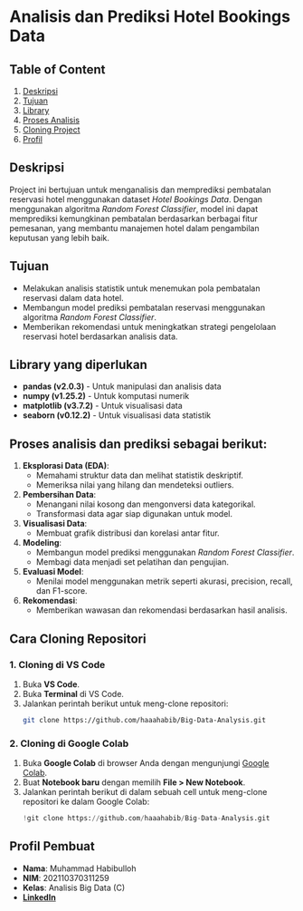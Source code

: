 # Analisis dan Prediksi Hotel Bookings Data

## Table of Content

1. [Deskripsi](#Deskripsi)
2. [Tujuan](#Tujuan)
3. [Library](#library-yang-diperlukan)
4. [Proses Analisis](#Proses-analisis-dan-prediksi-sebagai-berikut)
5. [Cloning Project](#Cara-Cloning-Repositori)
6. [Profil](#Profil-Pembuat)

## Deskripsi 

Project ini bertujuan untuk menganalisis dan memprediksi pembatalan reservasi hotel menggunakan dataset *Hotel Bookings Data*. Dengan menggunakan algoritma *Random Forest Classifier*, model ini dapat memprediksi kemungkinan pembatalan berdasarkan berbagai fitur pemesanan, yang membantu manajemen hotel dalam pengambilan keputusan yang lebih baik.

## Tujuan

- Melakukan analisis statistik untuk menemukan pola pembatalan reservasi dalam data hotel.
- Membangun model prediksi pembatalan reservasi menggunakan algoritma *Random Forest Classifier*.
- Memberikan rekomendasi untuk meningkatkan strategi pengelolaan reservasi hotel berdasarkan analisis data.

## Library yang diperlukan

-   **pandas (v2.0.3)** - Untuk manipulasi dan analisis data
-   **numpy (v1.25.2)** - Untuk komputasi numerik
-   **matplotlib (v3.7.2)** - Untuk visualisasi data
-   **seaborn (v0.12.2)** - Untuk visualisasi data statistik

## Proses analisis dan prediksi sebagai berikut:

1. **Eksplorasi Data (EDA)**: 
   - Memahami struktur data dan melihat statistik deskriptif.
   - Memeriksa nilai yang hilang dan mendeteksi outliers.
2. **Pembersihan Data**:
   - Menangani nilai kosong dan mengonversi data kategorikal.
   - Transformasi data agar siap digunakan untuk model.
3. **Visualisasi Data**:
   - Membuat grafik distribusi dan korelasi antar fitur.
4. **Modeling**:
   - Membangun model prediksi menggunakan *Random Forest Classifier*.
   - Membagi data menjadi set pelatihan dan pengujian.
5. **Evaluasi Model**:
   - Menilai model menggunakan metrik seperti akurasi, precision, recall, dan F1-score.
6. **Rekomendasi**:
   - Memberikan wawasan dan rekomendasi berdasarkan hasil analisis.

## Cara Cloning Repositori

### 1. **Cloning di VS Code**
1. Buka **VS Code**.
2. Buka **Terminal** di VS Code.
3. Jalankan perintah berikut untuk meng-clone repositori:
   ```bash
   git clone https://github.com/haaahabib/Big-Data-Analysis.git

### 2. **Cloning di Google Colab**
1. Buka **Google Colab** di browser Anda dengan mengunjungi [Google Colab](https://colab.research.google.com/).
2. Buat **Notebook baru** dengan memilih **File > New Notebook**.
3. Jalankan perintah berikut di dalam sebuah cell untuk meng-clone repositori ke dalam Google Colab:
   ```python
   !git clone https://github.com/haaahabib/Big-Data-Analysis.git

## Profil Pembuat
- **Nama**: Muhammad Habibulloh
- **NIM**: 202110370311259
- **Kelas**: Analisis Big Data (C)
- [**LinkedIn**](https://www.linkedin.com/in/mhabibulloh/)

